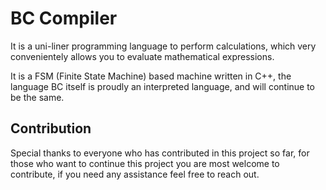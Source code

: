 # BC Compiler

It is a uni-liner programming language to perform calculations, which very convenientely allows you to evaluate mathematical expressions.

It is a FSM (Finite State Machine) based machine written in C++, the language BC itself is proudly an interpreted language, and will continue to be the same.

## Contribution

Special thanks to everyone who has contributed in this project so far, for those who want to continue this project you are most welcome to contribute, if you need any assistance feel free to reach out.
